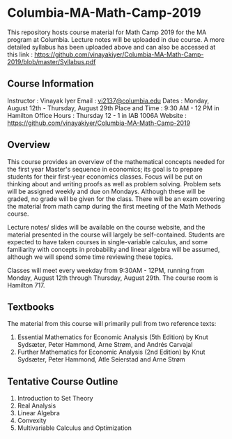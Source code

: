 # Columbia-MA-Math-Camp-2019
This repository hosts course material for Math Camp 2019 for the MA program at Columbia. Lecture notes will be uploaded in due course. A more detailed syllabus has been uploaded above and can also be accessed at this link : https://github.com/vinayakiyer/Columbia-MA-Math-Camp-2019/blob/master/Syllabus.pdf

## Course Information

Instructor : Vinayak Iyer
Email : vi2137@columbia.edu
Dates : Monday, August 12th - Thursday, August 29th
Place and Time : 9:30 AM - 12 PM in Hamilton
Office Hours : Thursday 12 - 1 in IAB 1006A
Website : https://github.com/vinayakiyer/Columbia-MA-Math-Camp-2019

## Overview
This course provides an overview of the mathematical concepts needed for the first year Master's sequence in
economics; its goal is to prepare students for their first-year economics classes. Focus will be put on thinking
about and writing proofs as well as problem solving. Problem sets will be assigned weekly and due on Mondays.
Although these will be graded, no grade will be given for the class. There will be an exam covering the material
from math camp during the first meeting of the Math Methods course.

Lecture notes/ slides will be available on the course website, and the material presented in the course will
largely be self-contained. Students are expected to have taken courses in single-variable calculus, and some
familiarity with concepts in probability and linear algebra will be assumed, although we will spend some time
reviewing these topics.

Classes will meet every weekday from 9:30AM - 12PM, running from Monday, August 12th through Thursday,
August 29th. The course room is Hamilton 717. 


## Textbooks
The material from this course will primarily pull from two reference texts:
1. Essential Mathematics for Economic Analysis (5th Edition) by Knut Sydsæter, Peter Hammond, Arne
Strøm, and Andrés Carvajal
2. Further Mathematics for Economic Analysis (2nd Edition) by Knut Sydsæter, Peter Hammond, Atle
Seierstad and Arne Strøm

## Tentative Course Outline
1. Introduction to Set Theory 
2. Real Analysis 
3. Linear Algebra
4. Convexity
5. Multivariable Calculus and Optimization
